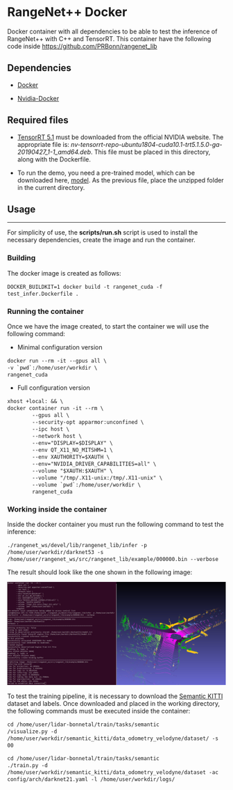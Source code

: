 # RangeNet++ Docker

Docker container with all dependencies to be able to test the inference of RangeNet++ with C++ and TensorRT. This container have the following code inside https://github.com/PRBonn/rangenet_lib


## Dependencies

* [Docker](https://docs.docker.com/engine/install/ubuntu)

* [Nvidia-Docker](https://github.com/NVIDIA/nvidia-docker)
## Required files

* [TensorRT 5.1](https://developer.nvidia.com/nvidia-tensorrt-5x-download) must be downloaded from the official NVIDIA website. The appropriate file is: *nv-tensorrt-repo-ubuntu1804-cuda10.1-trt5.1.5.0-ga-20190427_1-1_amd64.deb*. This file must be placed in this directory, along with the Dockerfile.

* To run the demo, you need a pre-trained model, which can be downloaded here, [model](https://www.ipb.uni-bonn.de/html/projects/semantic_suma/darknet53.tar.gz). 
As the previous file, place the unzipped folder in the current directory.

## Usage

---

For simplicity of use, the **scripts/run.sh** script is used to install the necessary dependencies, create the image and run the container.

### Building

The docker image is created as follows:
```
DOCKER_BUILDKIT=1 docker build -t rangenet_cuda -f test_infer.Dockerfile .
```

### Running the container

Once we have the image created, to start the container we will use the following command:

* Minimal configuration version

```
docker run --rm -it --gpus all \
-v `pwd`:/home/user/workdir \
rangenet_cuda
```

* Full configuration version
  
```
xhost +local: && \
docker container run -it --rm \
        --gpus all \
        --security-opt apparmor:unconfined \
        --ipc host \
        --network host \
        --env="DISPLAY=$DISPLAY" \
        --env QT_X11_NO_MITSHM=1 \
        --env XAUTHORITY=$XAUTH \
        --env="NVIDIA_DRIVER_CAPABILITIES=all" \
        --volume "$XAUTH:$XAUTH" \
        --volume "/tmp/.X11-unix:/tmp/.X11-unix" \
        --volume `pwd`:/home/user/workdir \
        rangenet_cuda
```

### Working inside the container

Inside the docker container you must run the following command to test the inference:

```
./rangenet_ws/devel/lib/rangenet_lib/infer -p /home/user/workdir/darknet53 -s /home/user/rangenet_ws/src/rangenet_lib/example/000000.bin --verbose
```

The result should look like the one shown in the following image:

![demo_rangener](docs/demo_infer.png)

To test the training pipeline, it is necessary to download the [Semantic KITTI](http://semantic-kitti.org/dataset.html) dataset and labels.
Once downloaded and placed in the working directory, the following commands must be executed inside the container:

```
cd /home/user/lidar-bonnetal/train/tasks/semantic 
/visualize.py -d /home/user/workdir/semantic_kitti/data_odometry_velodyne/dataset/ -s 00
```

```
cd /home/user/lidar-bonnetal/train/tasks/semantic 
./train.py -d /home/user/workdir/semantic_kitti/data_odometry_velodyne/dataset -ac config/arch/darknet21.yaml -l /home/user/workdir/logs/
```